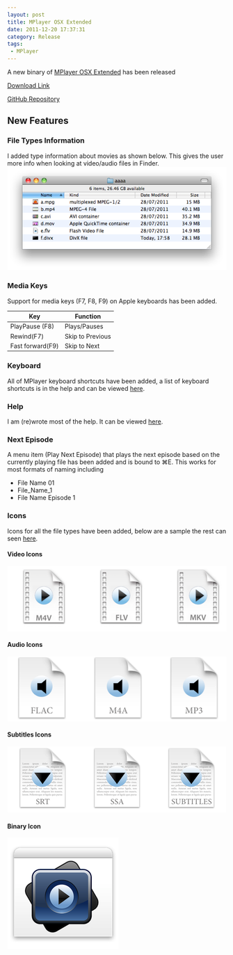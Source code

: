 ```yaml
---
layout: post
title: MPlayer OSX Extended
date: 2011-12-20 17:37:31
category: Release
tags:
 - MPlayer
---
```


A new binary of [MPlayer OSX Extended](/projects/mplayer-osx-extended/ "MPlayer OSX Extended") has been released  

[Download Link](https://github.com/downloads/Bilalh/MPlayer-OSX-Extended/MPlayer%20OSX%20Extended.zip "MPlayer OSX Extended Binary") 

[GitHub Repository](https://github.com/Bilalh/MPlayer-OSX-Extended "MPlayer OSX Extended GitHub Repository")

New Features 
--------

### File Types Information ###

I added type information about movies as shown below. This gives the user more info when looking at video/audio  files in Finder.
![Filetypes](/images/projects/MPlayer-OSX-Extended/Filetypes.png)


### Media Keys ###
Support for media keys (F7, F8, F9) on Apple keyboards has been added. 

| Key              | Function          |
| ---------------- | ----------------- |
| PlayPause (F8)   |  Plays/Pauses     |
| Rewind(F7)       |  Skip to Previous |
| Fast forward(F9) |  Skip to Next     |


### Keyboard ###
All of MPlayer keyboard shortcuts have been added, a list of keyboard shortcuts is in the help and can be viewed [here](/2011/12/09/mplayer-keybindings "Complete List of keyboard shortcuts").


### Help ###
I am (re)wrote most of the help. It can be viewed [here](/docs/MPlayer-OSX-Extended "MPlayer-OSX-Extended help" ).

### Next Episode ###
A menu item (Play Next Episode) that plays the next episode based on the currently playing file has been added and is bound to  ⌘E. This works for most formats of naming including

* File Name 01
* File\_Name\_1
* File Name Episode 1

### Icons ###

Icons for all the file types have been added, below are a sample the rest can seen [here](https://github.com/Bilalh/MPlayer-OSX-Extended/tree/build/extras/File%20Type%20Icons "Complete set of icons").

#### Video Icons ####
![Video Icons](/images/projects/MPlayer-OSX-Extended/Video.png)

#### Audio Icons ####
![Audio Icons](/images/projects/MPlayer-OSX-Extended/Audio.png)

#### Subtitles Icons ####
![Subtitles Icons](/images/projects/MPlayer-OSX-Extended/Subtitles.png)

#### Binary Icon #### 
![Binary Icon](/images/projects/MPlayer-OSX-Extended/Binary.png)